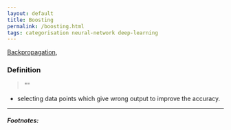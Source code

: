 ```yaml
---
layout: default
title: Boosting
permalink: /boosting.html
tags: categorisation neural-network deep-learning
---
```


[Backpropagation]({{site.url}}{{site.prod}}/backpropagation.html),

### Definition

> ""

- selecting data points which give wrong output to improve the accuracy.

<hr />

##### Footnotes:

[^1]: [TODO](TODO)